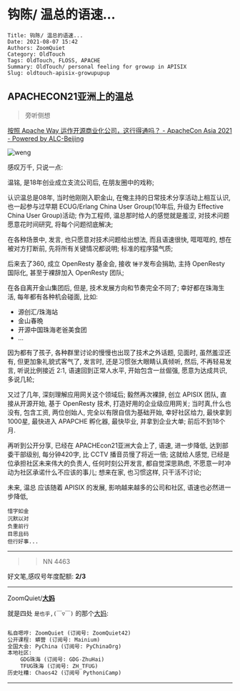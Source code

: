# 钩陈/ 温总的语速...
    Title: 钩陈/ 温总的语速...
    Date: 2021-08-07 15:42
    Authors: ZoomQuiet
    Category: OldTouch
    Tags: OldTouch, FLOSS, APACHE
    Summary: OldTouch/ personal feeling for growup in APISIX
    Slug: oldtouch-apisix-growupupup


## APACHECON21亚洲上的温总
> 旁听侧想

[按照 Apache Way 运作开源商业化公司，这行得通吗？ - ApacheCon Asia 2021 - Powered by ALC-Beijing](https://apachecon.com/acasia2021/zh/sessions/1099.html)


![weng](https://ipic.zoomquiet.top/2021-08-07-apachecon-asia-2021-APISIX.jpg)

感叹万千, 只说一点:

温铭, 是18年创业成立支流公司后, 
在朋友圈中的戏称;

认识温总是08年,
当时他刚刚入职金山,
在俺主持的日常技术分享活动上相互认识,
也一起参与过早期 ECUG/Erlang China User Group(10年后, 升级为 Effective China User Group)活动;
作为工程师,
温总那时给人的感觉就是羞涩,
对技术问题愿意花时间研究,
将每个问题彻底解决;

在各种场景中, 发言, 也只愿意对技术问题给出想法,
而且语速很快, 哐哐哐的, 想在被对方打断前, 先将所有关键情况都说明;
标准的程序猿气质;

后来去了360,
成立 OpenResty 基金会,
接收 `锤子`发布会捐助,
主持 OpenResty 国际化,
甚至于裸辞加入 OpenResty 团队;

在各自离开金山集团后, 但是, 技术发展方向和节奏完全不同了;
幸好都在珠海生活, 每年都有各种机会碰面, 比如:

+ 源创汇/珠海站
+ 金山春晩
+ 开源中国珠海老爸美食团
+ ...

因为都有了孩子,
各种群里讨论的慢慢也出现了技术之外话题,
见面时, 虽然羞涩还有,
但更加象礼貌式客气了,
发言时, 还是习惯张大眼睛认真倾听,
然后, 不再轻易发言, 听说比例接近 2:1,
语速回到正常人水平, 开始包含一丝倔强,
愿意为达成共识, 多说几轮;

又过了几年, 深刻理解应用网关这个领域后;
毅然再次裸辞, 创立 APISIX 团队,
直接从开源开始,
基于 OpenResty 技术, 打造好用的企业级应用网关;
当时真,什么也没有, 包含工资,
两位创始人, 完全以有限自信为基础开始,
幸好社区给力, 最快拿到 1000星, 最快进入 APAPCHE 孵化器,
最快毕业, 并拿到企业大单;
前后不到18个月.

再听到公开分享, 已经在 APACHEcon21亚洲大会上了,
语速, 进一步降低, 达到部委干部级别, 每分钟420字,
比 CCTV 播音员慢了将近一倍;
这就给人感觉, 已经是位承担社区未来伟大的负责人,
任何时刻公开发言, 
都自觉深思熟虑, 不愿意一时冲动为社区承诺什么不应该的事儿;
想来在家,
也习惯这样, 只干活不讨论;

未来, 温总 应该随着 APISIX 的发展,
影响越来越多的公司和社区,
语速也必然进一步降低,

    惜字如金
    沉默以对
    负重前行
    目思且码
    但行好事...



-------------
>> NN 4463

好文笔,感叹号年度配额: **2/3**

-------------

ZoomQuiet/**[大妈](https://mp.weixin.qq.com/s/N5TuRRbF485D4Q90XdDA7g)**

就是四处 `是也乎,(￣▽￣)` 的那个[大妈](https://mp.weixin.qq.com/s/N5TuRRbF485D4Q90XdDA7g):


```python

私自嗯哼: ZoomQuiet (订阅号: ZoomQuiet42)
公开课程: 蟒营 (订阅号: Mainium)
全国大会: PyChina (订阅号: PyChinaOrg)
本地社区: 
    GDG珠海 (订阅号: GDG-ZhuHai)
    TFUG珠海 (订阅号: ZH_TFUG)
历史吐糟: Chaos42 (订阅号 PythoniCamp)
```

-------------



